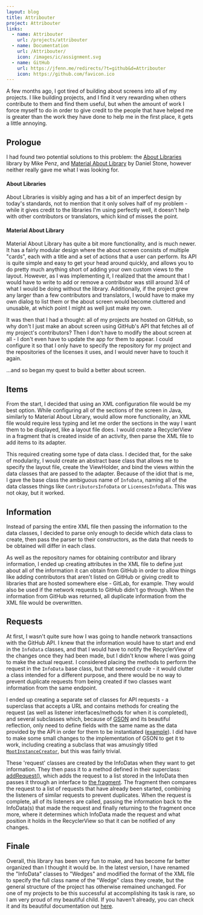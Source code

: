 ```yaml
---
layout: blog
title: Attribouter
project: Attribouter
links:
  - name: Attribouter
    url: /projects/attribouter
  - name: Documentation
    url: /Attribouter/
    icon: /images/ic/assignment.svg
  - name: GitHub
    url: https://jfenn.me/redirects/?t=github&d=Attribouter
    icon: https://github.com/favicon.ico
---
```


A few months ago, I got tired of building about screens into all of my projects. I like building projects, and I find it very rewarding when others contribute to them and find them useful, but when the amount of work I force myself to do in order to give credit to the people that have helped me is greater than the work they have done to help me in the first place, it gets a little annoying.

## Prologue

I had found two potential solutions to this problem: the [About Libraries](https://github.com/mikepenz/AboutLibraries) library by Mike Penz, and [Material About Library](https://github.com/daniel-stoneuk/material-about-library) by Daniel Stone, however neither really gave me what I was looking for. 

#### About Libraries

About Libraries is visibly aging and has a bit of an imperfect design by today's standards, not to mention that it only solves half of my problem - while it gives credit to the libraries I'm using perfectly well, it doesn't help with other contributors or translators, which kind of misses the point.

#### Material About Library

Material About Library has quite a bit more functionality, and is much newer. It has a fairly modular design where the about screen consists of multiple "cards", each with a title and a set of actions that a user can perform. Its API is quite simple and easy to get your head around quickly, and allows you to do pretty much anything short of adding your own custom views to the layout. However, as I was implementing it, I realized that the amount that I would have to write to add or remove a contributor was still around 3/4 of what I would be doing without the library. Additionally, if the project grew any larger than a few contributors and translators, I would have to make my own dialog to list them or the about screen would become cluttered and unusable, at which point I might as well just make my own.

It was then that I had a thought: all of my projects are hosted on GitHub, so why don't I just make an about screen using GitHub's API that fetches all of my project's contributors? Then I don't have to modify the about screen at all - I don't even have to update the app for them to appear. I could configure it so that I only have to specify the repository for my project and the repositories of the licenses it uses, and I would never have to touch it again. 

...and so began my quest to build a better about screen.

## Items

From the start, I decided that using an XML configuration file would be my best option. While configuring all of the sections of the screen in Java, similarly to Material About Library, would allow more functionality, an XML file would require less typing and let me order the sections in the way I want them to be displayed, like a layout file does. I would create a RecyclerView in a fragment that is created inside of an activity, then parse the XML file to add items to its adapter.

This required creating some type of data class. I decided that, for the sake of modularity, I would create an abstract base class that allows me to specify the layout file, create the ViewHolder, and bind the views within the data classes that are passed to the adapter. Because of the idiot that is me, I gave the base class the ambiguous name of `InfoData`, naming all of the data classes things like `ContributorsInfoData` or `LicensesInfoData`. This was not okay, but it worked.

## Information

Instead of parsing the entire XML file then passing the information to the data classes, I decided to parse only enough to decide which data class to create, then pass the parser to their constructors, as the data that needs to be obtained will differ in each class.

As well as the repository names for obtaining contributor and library information, I ended up creating attributes in the XML file to define just about all of the information it can obtain from GitHub in order to allow things like adding contributors that aren't listed on GitHub or giving credit to libraries that are hosted somewhere else - GitLab, for example. They would also be used if the network requests to GitHub didn't go through. When the information from GitHub was returned, all duplicate information from the XML file would be overwritten.

## Requests

At first, I wasn't quite sure how I was going to handle network transactions with the GitHub API. I knew that the information would have to start and end in the `InfoData` classes, and that I would have to notify the RecyclerView of the changes once they had been made, but I didn't know where I was going to make the actual request. I considered placing the methods to perform the request in the `InfoData` base class, but that seemed crude - it would clutter a class intended for a different purpose, and there would be no way to prevent duplicate requests from being created if two classes want information from the same endpoint.

I ended up creating a separate set of classes for API requests - a superclass that accepts a URL and contains methods for creating the request (as well as listener interfaces/methods for when it is completed), and several subclasses which, because of [GSON](https://github.com/google/gson) and its beautiful reflection, only need to define fields with the same name as the data provided by the API in order for them to be instantiated ([example](https://github.com/TheAndroidMaster/Attribouter/blob/28aaca214fefc7b4716107375834aa7195b019b8/attribouter/src/main/java/me/jfenn/attribouter/data/github/LicenseData.java)). I did have to make some small changes to the implementation of GSON to get it to work, including creating a subclass that was amusingly titled [`MootInstanceCreator`](https://github.com/TheAndroidMaster/Attribouter/blob/28aaca214fefc7b4716107375834aa7195b019b8/attribouter/src/main/java/me/jfenn/attribouter/data/github/GitHubData.java#L139), but this was fairly trivial. 

These 'request' classes are created by the InfoDatas when they want to get information. They then pass it to a method defined in their superclass: [addRequest()](https://github.com/TheAndroidMaster/Attribouter/blob/28aaca214fefc7b4716107375834aa7195b019b8/attribouter/src/main/java/me/jfenn/attribouter/wedges/Wedge.java#L99), which adds the request to a list stored in the InfoData then passes it through an interface to [the fragment](https://github.com/TheAndroidMaster/Attribouter/blob/28aaca214fefc7b4716107375834aa7195b019b8/attribouter/src/main/java/me/jfenn/attribouter/fragments/AboutFragment.java#L172). The fragment then compares the request to a list of requests that have already been started, combining the listeners of similar requests to prevent duplicates. When the request is complete, all of its listeners are called, passing the information back to the InfoData(s) that made the request and finally returning to the fragment once more, where it determines which InfoData made the request and what position it holds in the RecyclerView so that it can be notified of any changes.

## Finale

Overall, this library has been very fun to make, and has become far better organized than I thought it would be. In the latest version, I have renamed the "InfoData" classes to "Wedges" and modified the format of the XML file to specify the full class name of the "Wedge" class they create, but the general structure of the project has otherwise remained unchanged. For one of my projects to be this successful at accomplishing its task is rare, so I am very proud of my beautiful child. If you haven't already, you can check it and its beautiful documentation out [here](https://jfenn.me/redirects/?t=github&d=Attribouter).
